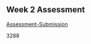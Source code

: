 ## Week 2 Assessment 

[Assessment-Submission](https://repl.it/repls/RosybrownExcitingSpyware)

3288
